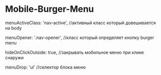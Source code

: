 # Mobile-Burger-Menu

menuActiveClass: 'nav-active', //активный класс который довешивается на body

menuOpener: '.nav-opener',     //класс который определяет кнопку burger menu

hideOnClickOutside: true,      //закрывать мобильное меню при клике снаружи

menuDrop: 'ul'                 //селектор блока меню

